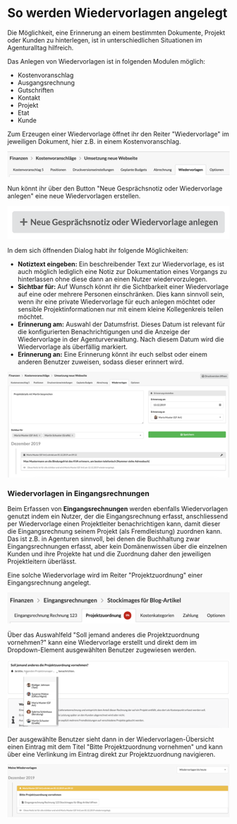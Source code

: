 # So werden Wiedervorlagen angelegt

Die Möglichkeit, eine Erinnerung an einem bestimmten Dokumente, Projekt oder Kunden zu hinterlegen, ist in unterschiedlichen Situationen im Agenturalltag hilfreich.

Das Anlegen von Wiedervorlagen ist in folgenden Modulen möglich:

* Kostenvoranschlag
* Ausgangsrechnung
* Gutschriften
* Kontakt
* Projekt
* Etat
* Kunde

Zum Erzeugen einer Wiedervorlage öffnet ihr den Reiter "Wiedervorlage" im jeweiligen Dokument, hier z.B. in einem Kostenvoranschlag.

![](../.gitbook/assets/bildschirmfoto-2019-12-05-um-09.01.57.png)

Nun könnt ihr über den Button "Neue Gesprächsnotiz oder Wiedervorlage anlegen" eine neue Wiedervorlagen erstellen.  

![](../.gitbook/assets/bildschirmfoto-2019-12-05-um-09.16.58.png)

In dem sich öffnenden Dialog habt ihr folgende Möglichkeiten:

* **Notiztext eingeben:** Ein beschreibender Text zur Wiedervorlage, es ist auch möglich lediglich eine Notiz zur Dokumentation eines Vorgangs zu hinterlassen ohne diese dann an einen Nutzer wiedervorzulegen.
* **Sichtbar für:** Auf Wunsch könnt ihr die Sichtbarkeit einer Wiedervorlage auf eine oder mehrere Personen einschränken. Dies kann sinnvoll sein, wenn ihr eine private Wiedervorlage für euch anlegen möchtet oder sensible Projektinformationen nur mit einem kleine Kollegenkreis teilen möchtet.
* **Erinnerung am:** Auswahl der Datumsfrist. Dieses Datum ist relevant für die konfigurierten Benachrichtigungen und die Anzeige der Wiedervorlage in der Agenturverwaltung. Nach diesem Datum wird die Wiedervorlage als überfällig markiert.
* **Erinnerung an:** Eine Erinnerung könnt ihr euch selbst oder einem anderen Benutzer zuweisen, sodass dieser erinnert wird. 

![](../.gitbook/assets/bildschirmfoto-2019-12-05-um-09.06.12.png)

### Wiedervorlagen in Eingangsrechnungen

Beim Erfassen von **Eingangsrechnungen** werden ebenfalls Wiedervorlagen genutzt indem ein Nutzer, der die Eingangsrechnung erfasst, anschliessend per Wiedervorlage einen Projektleiter benachrichtigen kann, damit dieser die Eingangsrechnung seinem Projekt \(als Fremdleistung\) zuordnen kann. Das ist z.B. in Agenturen sinnvoll, bei denen die Buchhaltung zwar Eingangsrechnungen erfasst, aber kein Domänenwissen über die einzelnen Kunden und ihre Projekte hat und die Zuordnung daher den jeweiligen Projektleitern überlässt.

Eine solche Wiedervorlage wird im Reiter "Projektzuordnung" einer Eingangsrechnung angelegt.

![](../.gitbook/assets/bildschirmfoto-2019-12-05-um-09.19.19.png)

Über das Auswahlfeld "Soll jemand anderes die Projektzuordnung vornehmen?" kann eine Wiedervorlage erstellt und direkt dem im Dropdown-Element ausgewählten Benutzer zugewiesen werden.

![](../.gitbook/assets/bildschirmfoto-2019-12-05-um-09.20.04.png)

Der ausgewählte Benutzer sieht dann in der Wiedervorlagen-Übersicht einen Eintrag mit dem Titel "Bitte Projektzuordnung vornehmen" und kann über eine Verlinkung im Eintrag direkt zur Projektzuordnung navigieren.

![](../.gitbook/assets/bildschirmfoto-2019-12-05-um-09.20.27.png)



